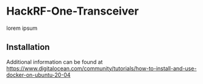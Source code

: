 # HackRF-One-Transceiver
lorem ipsum
## Installation
Additional information can be found at https://www.digitalocean.com/community/tutorials/how-to-install-and-use-docker-on-ubuntu-20-04
